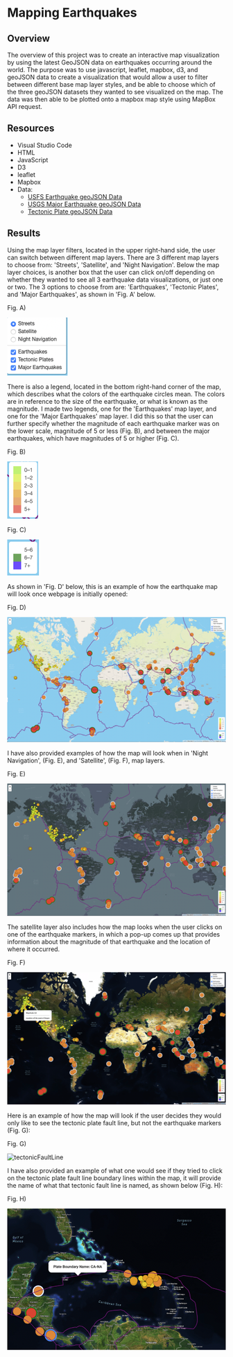 # Mapping Earthquakes 

## Overview 

The overview of this project was to create an interactive map visualization by using the latest GeoJSON data on earthquakes occurring around the world. The purpose was to use javascript, leaflet, mapbox, d3, and geoJSON data to create a visualization that would allow a user to filter between different base map layer styles, and be able to choose which of the three geoJSON datasets they wanted to see visualized on the map. The data was then able to be plotted onto a mapbox map style using MapBox API request.

## Resources 
* Visual Studio Code 
* HTML
* JavaScript
* D3
* leaflet
* Mapbox
* Data: 
  * [USFS Earthquake geoJSON Data](https://earthquake.usgs.gov/earthquakes/feed/v1.0/summary/all_week.geojson)
  * [USGS Major Earthquake geoJSON Data](https://earthquake.usgs.gov/earthquakes/feed/v1.0/summary/4.5_week.geojson)
  * [Tectonic Plate geoJSON Data](https://raw.githubusercontent.com/fraxen/tectonicplates/master/GeoJSON/PB2002_boundaries.json)
  

## Results 

Using the map layer filters, located in the upper right-hand side, the user can switch between different map layers. There are 3 different map layers to choose from: 'Streets', 'Satellite', and 'Night Navigation'. Below the map layer choices, is another box that the user can click on/off depending on whether they wanted to see all 3 earthquake data visualizations, or just one or two. The 3 options to choose from are: 'Earthquakes', 'Tectonic Plates', and 'Major Earthquakes', as shown in 'Fig. A' below. 

Fig. A)

![Map Layer & Filter Choices](https://github.com/Lucky777b/Mapping_Earthquakes/blob/main/Earthquake_Challenge/static/images/layerFilters.png)

There is also a legend, located in the bottom right-hand corner of the map, which describes what the colors of the earthquake circles mean. The colors are in reference to the size of the earthquake, or what is known as the magnitude. I made two legends, one for the 'Earthquakes' map layer, and one for the 'Major Earthquakes' map layer. I did this so that the user can further specify whether the magnitude of each earthquake marker was on the lower scale, magnitude of 5 or less (Fig. B), and between the major earthquakes, which have magnitudes of 5 or higher (Fig. C). 

Fig. B)

![EQ legend](https://github.com/Lucky777b/Mapping_Earthquakes/blob/main/Earthquake_Challenge/static/images/EQLegend.png)


Fig. C)

![Major EQ legend](https://github.com/Lucky777b/Mapping_Earthquakes/blob/main/Earthquake_Challenge/static/images/majorEQLegend.png)

As shown in 'Fig. D' below, this is an example of how the earthquake map will look once webpage is initially opened: 

Fig. D) 

![Initial_webpage_load](https://github.com/Lucky777b/Mapping_Earthquakes/blob/main/Earthquake_Challenge/static/images/initial_webpage_EQ.png)

I have also provided examples of how the map will look when in 'Night Navigation', (Fig. E), and 'Satellite', (Fig. F), map layers. 

Fig. E) 

![Night Navigation](https://github.com/Lucky777b/Mapping_Earthquakes/blob/main/Earthquake_Challenge/static/images/allEQ_night_nav.png)

The satellite layer also includes how the map looks when the user clicks on one of the earthquake markers, in which a pop-up comes up that provides information about the magnitude of that earthquake and the location of where it occurred. 

Fig. F) 

![Satellite](https://github.com/Lucky777b/Mapping_Earthquakes/blob/main/Earthquake_Challenge/static/images/allEQ_satellite.png)

Here is an example of how the map will look if the user decides they would only like to see the tectonic plate fault line, but not the earthquake markers (Fig. G):

Fig. G) 

![tectonicFaultLine](https://github.com/Lucky777b/Mapping_Earthquakes/blob/main/Earthquake_Challenge/static/images/tectonicPlates_satellite.png)

I have also provided an example of what one would see if they tried to click on the tectonic plate fault line boundary lines within the map, it will provide the name of what that tectonic fault line is named, as shown below (Fig. H):

Fig. H) 

![faultName](https://github.com/Lucky777b/Mapping_Earthquakes/blob/main/Earthquake_Challenge/static/images/plate_boundary_name.png)

